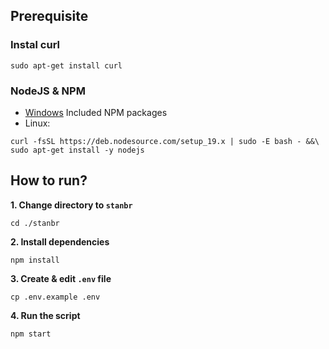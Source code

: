 ## Prerequisite

### Instal curl
```
sudo apt-get install curl
```

### NodeJS & NPM
- [Windows](https://nodejs.org/en/download/) Included NPM packages
- Linux:
```
curl -fsSL https://deb.nodesource.com/setup_19.x | sudo -E bash - &&\
sudo apt-get install -y nodejs
```



## How to run?

**1. Change directory to `stanbr`**

```shell
cd ./stanbr
```


**2. Install dependencies**

```shell
npm install
```

**3. Create & edit `.env` file**
```
cp .env.example .env
```


**4. Run the script**

```
npm start
```